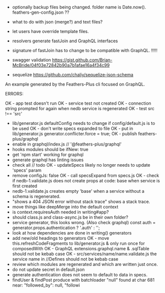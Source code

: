 - optionally backup files being changed. folder name is Date.now(). feathers-gen-config.json ??
- what to do with json (merge?) and text files?
- let users have override template files.


- resolvers generate fastJoin and GraphQL interfaces
- signature of fastJoin has to change to be compatible with GraphQL. !!!!!

- swagger validation https://gist.github.com/Brian-McBride/04f03e72842b90a7b1afae16a4f34c99

- sequelize https://github.com/chaliy/sequelize-json-schema

An example generated by the Feathers-Plus cli focused on GraphQL.

ERRORS:

OK - app test doesn't run
OK - service test not created
OK - connection string prompted for again when nedb service is regenerated
OK - test src !== 'src'
- lib/generator.js defaultConfig needs to change if config/default.js is to be used
OK - don't write specs expanded to file
OK - put in lib/generator.js generator.conflicter.force = true;
OK - publish feathers-plus/graphql
- enable in graphql/index.js // '@feathers-plus/graphql'
- hooks modules should be ifNew: true
- get 'npm start' working for graphql
- generate graphql has linting issues
- check all // todo
OK - updateSpecs likely no longer needs to update 'specs' param
- remove configJs: false
OK - call specsExpand from specs.js
OK - check if nedb-1.validate.js does not create props at code: base when service is first created
- nedb-1.validate.js creates empty 'base' when a service without a schema is regenerated.
- "shows a 404 JSON error without stack trace" shows a stack trace.
- move things like deepMerge into the default context
- is context.requiresAuth needed in writing#app?
- should class.js and class-async.js be in their own folder?
- service generator, this looks wrong. (Also check graphql)
  const auth = generator.props.authentication ? '.auth' : '';
- look at how dependencies are done in writing() generators
- add new/old headings to generators
OK - move this.refreshCodeFragments to lib/generator.js & only run once for composedWith
OK - GraphQL extensions.graphql.name & .sqlTable should not be kebab case
OK - src/services/name/name.validate.js the service name in //Defines should not be kebab case
- review which modules are regenerated and which are written just once.
- do not update secret in default.json
- generate authentication does not seem to default to data in specs.
- findUser & findPost produce with batchloader "null" found at char 681 near: "followed_by": null, "followi
